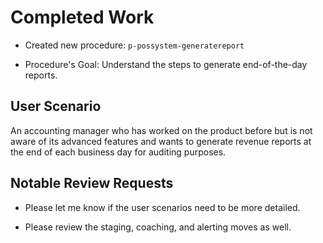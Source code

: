 
# Completed Work

-  Created new procedure: `p-possystem-generatereport`

- Procedure's Goal: 
Understand the steps to generate end-of-the-day reports. 


## User Scenario

An accounting manager who has worked on the product before but is not aware of its
advanced features and wants to generate revenue reports at the end of each business
day for auditing purposes.

## Notable Review Requests

- Please let me know if the user scenarios need to be more detailed.

- Please review the staging, coaching, and alerting moves as well.



